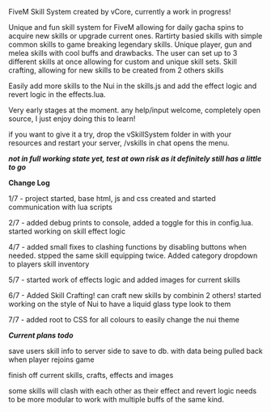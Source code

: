 FiveM Skill System created by vCore, 
currently a work in progress!

Unique and fun skill system for FiveM allowing for daily gacha spins to acquire new skills or upgrade current ones.
Rartirty basied skills with simple common skills to game breaking legendary skills.
Unique player, gun and melea skills with cool buffs and drawbacks.
The user can set up to 3 different skills at once allowing for custom and unique skill sets. 
Skill crafting, allowing for new skills to be created from 2 others skills

Easily add more skills to the Nui in the skills.js and add the effect logic and revert logic in the effects.lua.


Very early stages at the moment. any help/input welcome, completely open source, I just enjoy doing this to learn!

if you want to give it a try, drop the vSkillSystem folder in with your resources and restart your server, /vskills in chat opens the menu. 


***not in full working state yet, test at own risk as it definitely still has a little to go***

**Change Log**

1/7 - project started, base html, js and css created and started communication with lua scripts

2/7 - added debug prints to console, added a toggle for this in config.lua. started working on skill effect logic

4/7 - added small fixes to clashing functions by disabling buttons when needed. stpped the same skill equipping twice. Added category dropdown to players skill inventory 

5/7 - started work of effects logic and added images for current skills

6/7 - Added Skill Crafting! can craft new skills by combinin 2 others! started working on the style of Nui to have a liquid glass type look to them

7/7 - added root to CSS for all colours to easily change the nui theme


***Current plans todo***

save users skill info to server side to save to db. with data being pulled back when player rejoins game

finish off current skills, crafts, effects and images

some skills will clash with each other as their effect and revert logic needs to be more modular to work with multiple buffs of the same kind. 

